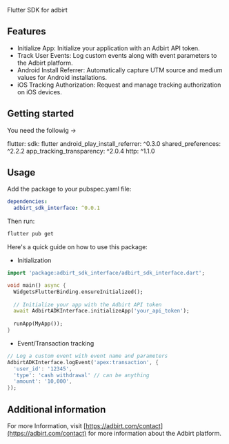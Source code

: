 <!--
This README describes the package. If you publish this package to pub.dev,
this README's contents appear on the landing page for your package.

For information about how to write a good package README, see the guide for
[writing package pages](https://dart.dev/guides/libraries/writing-package-pages).

For general information about developing packages, see the Dart guide for
[creating packages](https://dart.dev/guides/libraries/create-library-packages)
and the Flutter guide for
[developing packages and plugins](https://flutter.dev/developing-packages).
-->

Flutter SDK for adbirt

## Features

- Initialize App: Initialize your application with an Adbirt API token.
- Track User Events: Log custom events along with event parameters to the Adbirt platform.
- Android Install Referrer: Automatically capture UTM source and medium values for Android installations.
- iOS Tracking Authorization: Request and manage tracking authorization on iOS devices.

## Getting started
You need the followig ->

flutter:
  sdk: flutter
android_play_install_referrer: ^0.3.0
shared_preferences: ^2.2.2
app_tracking_transparency: ^2.0.4
http: ^1.1.0

## Usage

Add the package to your pubspec.yaml file:
```yaml
dependencies:
  adbirt_sdk_interface: ^0.0.1
```

Then run:
```bash
flutter pub get
```

Here's a quick guide on how to use this package:

- Initialization
```dart
import 'package:adbirt_sdk_interface/adbirt_sdk_interface.dart';

void main() async {
  WidgetsFlutterBinding.ensureInitialized();
  
  // Initialize your app with the Adbirt API token
  await AdbirtADKInterface.initializeApp('your_api_token');
  
  runApp(MyApp());
}
```

- Event/Transaction tracking
```dart
// Log a custom event with event name and parameters
AdbirtADKInterface.logEvent('apex:transaction', {
  'user_id': '12345', 
  'type': 'cash withdrawal' // can be anything
  'amount': '10,000',
});
```


## Additional information
For more Information, visit [https://adbirt.com/contact](https://adbirt.com/contact) for more information about the Adbirt platform.

